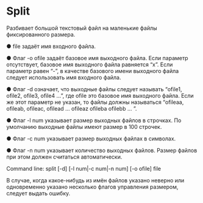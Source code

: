 # Split

Разбивает большой текстовый файл на маленькие файлы фиксированного размера.

●    file задаёт имя входного файла.

●    Флаг -o ofile  задаёт базовое имя выходного файла. Если параметр отсутствует,  базовое имя выходного файла равняется “x”. Если параметр равен “-”, в качестве базового имени выходного файла следует использовать имя входного файла.

●    Флаг -d означает, что выходные файлы следует называть “ofile1, ofile2, ofile3, ofile4 …”, где ofile это базовое имя выходного файла. Если же этот параметр не указан, то файлы должны называться “ofileaa, ofileab, ofileac, ofilead … ofileaz ofileba ofilebb …  ”.

●    Флаг -l num указывает размер выходных файлов в строчках. По умолчанию выходные файлы имеют размер в 100 строчек.

●    Флаг -с num указывает размер выходных файлах в символах.

●    Флаг -n num указывает количество выходных файлов. Размер файлов при этом должен считаться автоматически.

Command line: split [-d] [-l num|-c num|-n num] [-o ofile] file

В случае, когда какое-нибудь из имён файлов указано неверно или одновременно указано несколько флагов управления размером, следует выдать ошибку.
